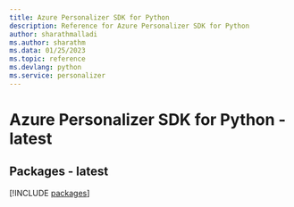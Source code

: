 ```yaml
---
title: Azure Personalizer SDK for Python
description: Reference for Azure Personalizer SDK for Python
author: sharathmalladi
ms.author: sharathm
ms.data: 01/25/2023
ms.topic: reference
ms.devlang: python
ms.service: personalizer
---
```

# Azure Personalizer SDK for Python - latest
## Packages - latest
[!INCLUDE [packages](personalizer-index.md)]